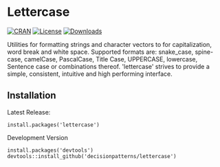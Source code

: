 
Lettercase
=====

[![CRAN](http://www.r-pkg.org/badges/version/lettercase)](http://cran.rstudio.com/package=lettercase) 
[![License](http://img.shields.io/badge/license-GPL%20%28%3E=%202%29-brightgreen.svg?style=flat)](http://www.gnu.org/licenses/gpl-2.0.html) 
[![Downloads](http://cranlogs.r-pkg.org/badges/lettercase?color=brightgreen)](http://www.r-pkg.org/pkg/lettercase)

Utilities for formatting strings and character vectors to for capitalization,
word break and white space. Supported formats are: snake_case, spine-case, 
camelCase, PascalCase, Title Case, UPPERCASE, lowercase, Sentence case or 
combinations thereof. 'lettercase' strives to provide a simple, consistent, 
intuitive and high performing interface.


Installation
----

Latest Release:

    install.packages('lettercase')


Development Version

    install.packages('devtools')
    devtools::install_github('decisionpatterns/lettercase')

